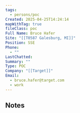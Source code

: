 ```yaml
---
tags:
  - persons/poc
Created: 2025-04-25T14:24:14
mapWithTag: true
fileClass: poc
Full Name: Bruce Hafer
Site: "[[T0587 Galesburg, MI]]"
Position: SSE
Phone:
  - ""
LastChatted: 
Summary: ""
Type: POC
Company: "[[Target]]"
Email:
  - bruce.hafer@target.com
  - work
---
```

## Notes
